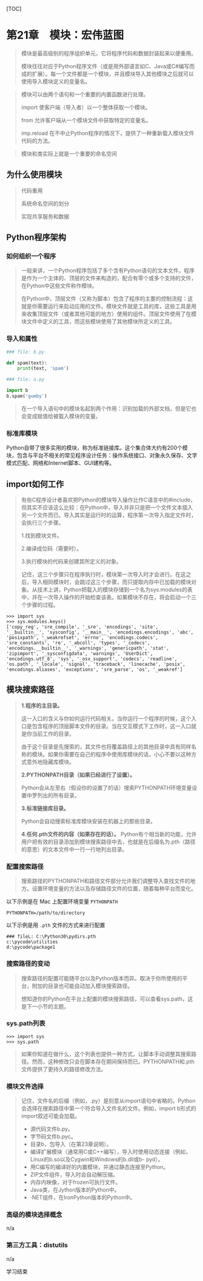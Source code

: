 [TOC]

# 第21章　模块：宏伟蓝图

> 模块是最高级别的程序组织单元，它将程序代码和数据封装起来以便重用。
> 
> 模块往往对应于Python程序文件（或是用外部语言如C、Java或C#编写而成的扩展）。每一个文件都是一个模块，并且模块导入其他模块之后就可以使用导入模块定义的变量名。

> 模块可以由两个语句和一个重要的内置函数进行处理。
> 
> import
> 使客户端（导入者）以一个整体获取一个模块。
> 
> from
> 允许客户端从一个模块文件中获取特定的变量名。
> 
> imp.reload
> 在不中止Python程序的情况下，提供了一种重新载入模块文件代码的方法。

> 模块和类实际上就是一个重要的命名空间

## 为什么使用模块

> 代码重用
> 
> 系统命名空间的划分
> 
> 实现共享服务和数据

## Python程序架构

### 如何组织一个程序

> 一般来讲，一个Python程序包括了多个含有Python语句的文本文件。程序是作为一个主体的、顶层的文件来构造的，配合有零个或多个支持的文件，在Python中这些文件称作模块。
> 
> 在Python中，顶层文件（又称为脚本）包含了程序的主要的控制流程：这就是你需要运行来启动应用的文件。模块文件就是工具的库，这些工具是用来收集顶层文件（或者其他可能的地方）使用的组件。顶层文件使用了在模块文件中定义的工具，而这些模块使用了其他模块所定义的工具。

### 导入和属性

```python
### file: b.py

def spam(text):
    print(text, 'spam')
```

```python
### file: a.py

import b
b.spam('gumby')
```

> 在一个导入语句中的模块名起到两个作用：识别加载的外部文档，但是它也会变成赋值给被载入模块的变量。

### 标准库模块

Python自带了很多实用的模块，称为标准链接库。这个集合体大约有200个模块，包含与平台不相关的常见程序设计任务：操作系统接口、对象永久保存、文字模式匹配、网络和Internet脚本、GUI建构等。

## import如何工作

> 有些C程序设计者喜欢把Python的模块导入操作比作C语言中的#include，但其实不应该这么比较：在Python中，导入并非只是把一个文件文本插入另一个文件而已。导入其实是运行时的运算，程序第一次导入指定文件时，会执行三个步骤。
> 
> 1.找到模块文件。
> 
> 2.编译成位码（需要时）。
> 
> 3.执行模块的代码来创建其所定义的对象。
> 
> 记住，这三个步骤只在程序执行时，模块第一次导入时才会进行。在这之后，导入相同模块时，会跳过这三个步骤，而只提取内存中已加载的模块对象。从技术上讲，Python把载入的模块存储到一个名为sys.modules的表中，并在一次导入操作的开始检查该表。如果模块不存在，将会启动一个三个步骤的过程。

```
>>> import sys
>>> sys.modules.keys()
['copy_reg', 'sre_compile', '_sre', 'encodings', 'site', '__builtin__', 'sysconfig', '__main__', 'encodings.encodings', 'abc', 'posixpath', '_weakrefset', 'errno', 'encodings.codecs', 'sre_constants', 're', '_abcoll', 'types', '_codecs', 'encodings.__builtin__', '_warnings', 'genericpath', 'stat', 'zipimport', '_sysconfigdata', 'warnings', 'UserDict', 'encodings.utf_8', 'sys', '_osx_support', 'codecs', 'readline', 'os.path', '_locale', 'signal', 'traceback', 'linecache', 'posix', 'encodings.aliases', 'exceptions', 'sre_parse', 'os', '_weakref']
```

## 模块搜索路径

> **1.程序的主目录。**
> 
> 这一入口的含义与你如何运行代码相关。当你运行一个程序的时候，这个入口是包含程序的顶层脚本文件的目录。当在交互模式下工作时，这一入口就是你当前工作的目录。
> 
> 由于这个目录是先搜索的，其文件也将覆盖路径上的其他目录中具有同样名称的模块。如果你需要在自己的程序中使用库模块的话，小心不要以这种方式意外地隐藏库模块。
> 
> **2.PYTHONPATH目录（如果已经进行了设置）。**
> 
> Python会从左至右（假设你的设置了的话）搜索PYTHONPATH环境变量设置中罗列出的所有目录。
> 
> **3.标准链接库目录。**
> 
> Python会自动搜索标准库模块安装在机器上的那些目录。
> 
> 
> **4.任何.pth文件的内容（如果存在的话）。**
> Python有个相当新的功能，允许用户把有效的目录添加到模块搜索路径中去，也就是在后缀名为.pth（路径的意思）的文本文件中一行一行地列出目录。

### 配置搜索路径

> 搜索路径的PYTHONPATH和路径文件部分允许我们调整导入查找文件的地方。设置环境变量的方法以及存储路径文件的位置，随着每种平台而变化。

以下示例是在 Mac 上配置环境变量 `PYTHONPATH`
```
PYTHONPATH=/path/to/directory
```

以下示例是用 `.pth` 文件的方式来进行配置
```
### fileL: C:\Python30\pydirs.pth
c:\pycode\utilities
d:\pycode\package1
```

### 搜索路径的变动

> 搜索路径的配置可能随平台以及Python版本而异。取决于你所使用的平台，附加的目录也可能自动加入模块搜索路径。
> 
> 想知道你的Python在平台上配置的模块搜索路径，可以查看sys.path，这是下一小节的主题。

### sys.path列表

```
>>> import sys
>>> sys.path
```

> 如果你知道在做什么，这个列表也提供一种方式，让脚本手动调整其搜索路径。然而，这种修改只会在脚本存在期间保持而已。PYTHONPATH和.pth文件提供了更持久的路径修改方法。

### 模块文件选择

> 记住，文件名的后缀（例如，.py）是刻意从import语句中省略的。Python会选择在搜索路径中第一个符合导入文件名的文件。例如，import b形式的import叙述可能会加载。
> 
> - 源代码文件b.py。
> - 字节码文件b.pyc。
> - 目录b，包导入（在第23章说明）。
> - 编译扩展模块（通常用C或C++编写），导入时使用动态连接（例如，Linux的b.so以及Cygwin和Windows的b.dll或b- pyd）。
> - 用C编写的编译好的内置模块，并通过静态连接至Python。
> - ZIP文件组件，导入时会自动解压缩。
> - 内存内映像，对于frozen可执行文件。
> - Java类，在Jython版本的Python中。
> - ·NET组件，在IronPython版本的Python中。

### 高级的模块选择概念

n/a

### 第三方工具：distutils

n/a

学习结束